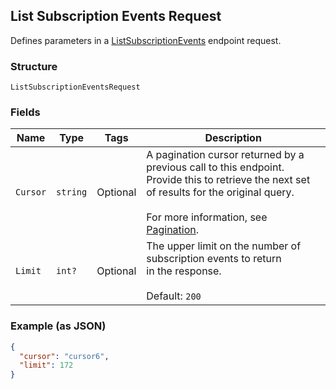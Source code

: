 ## List Subscription Events Request

Defines parameters in a 
[ListSubscriptionEvents](#endpoint-subscriptions-listsubscriptionevents)
endpoint request.

### Structure

`ListSubscriptionEventsRequest`

### Fields

| Name | Type | Tags | Description |
|  --- | --- | --- | --- |
| `Cursor` | `string` | Optional | A pagination cursor returned by a previous call to this endpoint.<br>Provide this to retrieve the next set of results for the original query.<br><br>For more information, see [Pagination](https://developer.squareup.com/docs/docs/working-with-apis/pagination). |
| `Limit` | `int?` | Optional | The upper limit on the number of subscription events to return <br>in the response. <br><br>Default: `200` |

### Example (as JSON)

```json
{
  "cursor": "cursor6",
  "limit": 172
}
```


